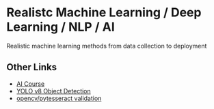 # Realistc Machine Learning / Deep Learning / NLP / AI
Realistic machine learning methods from data collection to deployment

## Other Links
- <a href="https://github.com/santokalayil/ai_course">AI Course</a>
- <a href="https://github.com/santokalayil/yolo_v8_object_detection">YOLO v8 Object Detection</a>
- <a href="https://github.com/santokalayil/charge_slip_validator">opencv/pytesseract validation</a>

